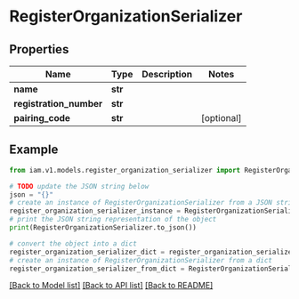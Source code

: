 # RegisterOrganizationSerializer


## Properties

Name | Type | Description | Notes
------------ | ------------- | ------------- | -------------
**name** | **str** |  | 
**registration_number** | **str** |  | 
**pairing_code** | **str** |  | [optional] 

## Example

```python
from iam.v1.models.register_organization_serializer import RegisterOrganizationSerializer

# TODO update the JSON string below
json = "{}"
# create an instance of RegisterOrganizationSerializer from a JSON string
register_organization_serializer_instance = RegisterOrganizationSerializer.from_json(json)
# print the JSON string representation of the object
print(RegisterOrganizationSerializer.to_json())

# convert the object into a dict
register_organization_serializer_dict = register_organization_serializer_instance.to_dict()
# create an instance of RegisterOrganizationSerializer from a dict
register_organization_serializer_from_dict = RegisterOrganizationSerializer.from_dict(register_organization_serializer_dict)
```
[[Back to Model list]](../README.md#documentation-for-models) [[Back to API list]](../README.md#documentation-for-api-endpoints) [[Back to README]](../README.md)


